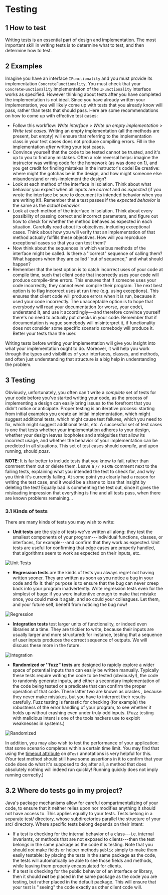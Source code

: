 # Testing

## 1 How to test

Writing tests is an essential part of design and implementation. The most important skill in writing tests is to determine what to test, and then determine how to test.

## 2 Examples

Imagine you have an interface `IFunctionality` and you must provide its implementation `ConcreteFunctionality`. You must check that your `ConcreteFunctionality` implementation of the `IFunctionality` interface works as specified. However thinking about tests after you have completed the implementation is not ideal. Since you have already written your implementation, you will likely come up with tests that you already know will pass, rather than tests that should pass. Here are some recommendations on how to come up with effective test cases:

* Follow this workflow: *Write interface* > *Write an empty implementation* > *Write test cases*. Writing an empty implementation (all the methods are present, but empty) will ensure that referring to the implementation class in your test cases does not produce compiling errors. Fill in the implementation *after* writing your test cases.
* Convince yourself that the code to be tested cannot be trusted, and it's up to you to find any mistakes. Often a role reversal helps: imagine the instructor was writing code for the homework (as was done on 1), and you get credit for finding mistakes in the instructor's code! Be creative: where might the gotchas be in the design, and how might someone else misunderstand or mis-implement the design?
* Look at each method of the interface in isolation. Think about what behavior you expect when all inputs are *correct* and *as expected* (if you wrote the interface be sure to document its intended behavior when you are writing it!). Remember that a test passes if the *expected behavior* is the same as the *actual behavior*.
* Look at each method of the interface in isolation. Think about every possibility of passing correct and incorrect parameters, and figure out how to check for whether the method behaves as expected in each situation. Carefully read about its objectives, including exceptional cases. Think about how you will verify that an implementation of that method actually fulfills these objectives. How will you reproduce exceptional cases so that you can test them?
* Now think about the sequences in which various methods of the interface might be called. Is there a ''correct" sequence of calling them? What happens when they are called ''out of sequence," and what should happen?
* Remember that the best option is to catch incorrect uses of your code at compile time, such that client code that incorrectly uses your code will produce compile-time errors. This ensures that if someone uses your code incorrectly, they cannot even compile their program. The next best option is to flag incorrect uses at run time (e.g. using exceptions). This ensures that client code will produce errors when it is run, because it used your code incorrectly. The unacceptable option is to hope that everybody will read your documentation (or worse, your code), understand it, and use it accordingly---and therefore convince yourself there's no need to actually put checks in your code. Remember that if documentation is vague somebody will misinterpret it, if functionality does not consider some specific scenario somebody will produce it. Better your tests than the user.

Writing tests before writing your implementation will give you insight into what your implementation ought to do. Moreover, it will help you work through the types and visibilities of your interfaces, classes, and methods, and often just understanding that structure is a big help in understanding the problem.

## 3 Testing

Obviously, unfortunately, you often can't write a *complete* set of tests for your code before you've started writing your code, as the process of implementing a design can easily bring issues to the forefront that you didn't notice or anticipate. Proper testing is an iterative process: starting from initial examples you create an initial implementation, which might suggest additional tests, which might cause test failures, which you need to fix, which might suggest additional tests, etc. A successful set of test cases is one that tests whether your implementation adheres to your design, whether your design leaves loopholes and ambiguities that allow its incorrect usage, and whether the behavior of your implementation can be predicted in all situations. This set of test cases should *compile*, and upon running, should *pass*.

**NOTE**: It is far better to include tests that you know to fail, rather than comment them out or delete them. Leave a `// FIXME` comment next to the failing tests, explaining what you intended the test to check for, and why you think it's currently failing. At some point you clearly had a reason for writing the test case, and it would be a shame to lose that insight by deleting the test! Equally bad is commenting the test out, since it gives the misleading impression that everything is fine and all tests pass, when there are known problems remaining...

### 3.1 Kinds of tests

There are many kinds of tests you may wish to write:

* **Unit tests** are the style of tests we've written all along: they test the smallest components of your program---individual functions, classes, or interfaces, for example---and confirm that they work as expected. Unit tests are useful for confirming that edge cases are properly handled, that algorithms seem to work as expected on their inputs, etc.

![Unit Tests](img/unit_tests.png)

* **Regression tests** are the kinds of tests you always regret not having written sooner. They are written as soon as you notice a bug in your code and fix it: their purpose is to ensure that the bug can never creep back into your program inadvertently. Write regression tests even for the simplest of bugs: if you were inattentive enough to make that mistake once, you could make it again, and so could your colleagues. Let them, and your future self, benefit from noticing the bug now!

![Regression](img/Dont-Overlook-Your-Regression-Testing.jpg)

* **Integration tests** test larger units of functionality, or indeed even libraries at a time. They are trickier to write, because their inputs are usually larger and more structured: for instance, testing that a sequence of user inputs produces the correct sequence of outputs. We will discuss these more in the future.

![Integration](img/unit-tests-passing-no-integration-tests.jpg)

* **Randomized or ''fuzz" tests** are designed to rapidly explore a wider space of potential inputs than can easily be written manually. Typically these tests require writing the code to be tested (obviously!), the code to randomly generate inputs, and either a secondary implementation of the code being tested or a predicate that can confirm the proper operation of that code. These latter two are known as oracles , because they never make mistakes, but you have to interpret their results carefully. Fuzz testing is fantastic for checking (for example) the robustness of the error handling of your program, to see whether it holds up without crashing even under truly odd inputs. (Fuzz testing with malicious intent is one of the tools hackers use to exploit weaknesses in systems.)

![Randomized](img/random_number.png)

In addition, you may also wish to test the performance of your application: that some scenario completes within a certain time limit. You may find that using the [timeout attribute](https://junit.org/junit5/docs/5.5.1/api/org/junit/jupiter/api/Timeout.html) on `@Test` annotations is very helpful for this. (Your test method should still have some assertions in it to confirm that your code does do what it's supposed to do; after all, a method that does absolutely nothing will indeed run quickly! Running quickly does not imply running correctly.)

## 3.2 Where do tests go in my project?

Java's package mechanisms allow for careful compartmentalizing of your code, to ensure that it neither relies upon nor modifies anything it should not have access to. This applies equally to your tests. Tests belong in a separate test/ directory, whose subdirectories parallel the structure of your src/ directory. Where specific tests belong depends on their intent:

* If a test is checking for the internal behavior of a class---i.e. internal invariants, or methods that are not exposed to clients---then the test belongs in the same package as the code it is testing. Note that you should *not* make fields or helper methods `public` simply to make them easily testable: by placing the tests in the same package as the code, the tests will automatically be able to see those fields and methods, while leaving them properly encapsulated for clients.
* If a test is checking for the public behavior of an interface or library, then it should ***not*** be placed in the same package as the code you are testing, but rather placed in the default package. This will ensure that your test is ''seeing" the code exactly as other client code will.